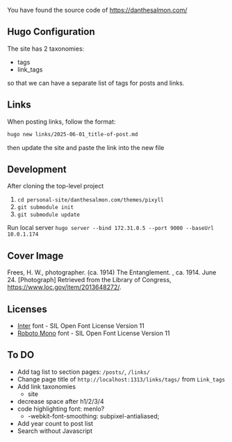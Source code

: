 You have found the source code of https://danthesalmon.com/

## Hugo Configuration

The site has 2 taxonomies:

- tags
- link_tags

so that we can have a separate list of tags for posts and links.

## Links

When posting links, follow the format:

```sh
hugo new links/2025-06-01_title-of-post.md
```

then update the site and paste the link into the new file

## Development

After cloning the top-level project

1. `cd personal-site/danthesalmon.com/themes/pixyll`
1. `git submodule init`
1. `git submodule update`

Run local server `hugo server --bind 172.31.0.5 --port 9000 --baseUrl 10.0.1.174`

## Cover Image

Frees, H. W., photographer. (ca. 1914) The Entanglement. , ca. 1914. June 24. [Photograph] Retrieved from the Library of Congress, https://www.loc.gov/item/2013648272/.

## Licenses

- [Inter](https://fonts.google.com/specimen/Inter/license) font - SIL Open Font License Version 11
- [Roboto Mono](https://fonts.google.com/specimen/Roboto+Mono/license) font - SIL Open Font License Version 11

## To DO

- Add tag list to section pages: `/posts/`, `/links/`
- Change page title of `http://localhost:1313/links/tags/` from `Link_tags`
- Add link taxonomies
    - site
- decrease space after h1/2/3/4
- code highlighting font: menlo?
    - -webkit-font-smoothing: subpixel-antialiased;
- Add year count to post list
- Search without Javascript